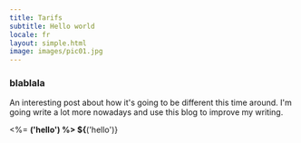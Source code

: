 ```yaml
---
title: Tarifs
subtitle: Hello world
locale: fr
layout: simple.html
image: images/pic01.jpg
---
```


<h3>blablala</h3>
<p>An interesting post about how it's going to be different this time around. I'm going write a lot more nowadays and use this blog to improve my writing.</p>

<%= __('hello') %>
${__('hello')}

